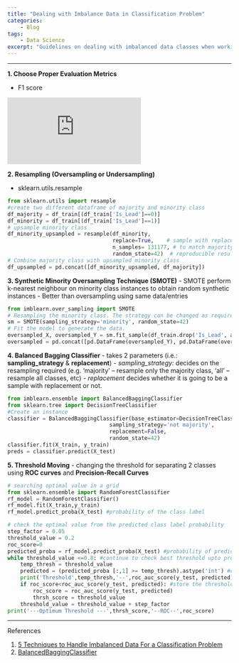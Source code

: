 ```yaml
---
title: "Dealing with Imbalance Data in Classification Problem"
categories:
    - Blog
tags:
    - Data Science
excerpt: "Guidelines on dealing with imbalanced data classes when working on data science projects."
---
```


---
**1. Choose Proper Evaluation Metrics**
   - F1 score
  
  ![image](https://latex.codecogs.com/gif.latex?%5Cdpi%7B150%7D%20%5Cbg_white%20%5Clarge%20F_%7B1%7D%20%3D%202%5B%5Cfrac%7B%28precision%29%28recall%29%7D%7B%28precision%29&plus;recall%7D%5D)
  
**2. Resampling (Oversampling or Undersampling)**
   - sklearn.utils.resample
  
```python
from sklearn.utils import resample
#create two different dataframe of majority and minority class 
df_majority = df_train[(df_train['Is_Lead']==0)] 
df_minority = df_train[(df_train['Is_Lead']==1)] 
# upsample minority class
df_minority_upsampled = resample(df_minority, 
                                 replace=True,    # sample with replacement
                                 n_samples= 131177, # to match majority class
                                 random_state=42)  # reproducible results
# Combine majority class with upsampled minority class
df_upsampled = pd.concat([df_minority_upsampled, df_majority])
```

**3. Synthetic Minority Oversampling Technique (SMOTE)**
    - SMOTE perform k-nearest neighbour on minority class instances to obtain random synthetic instances
    - Better than oversampling using same data/entries
```python
from imblearn.over_sampling import SMOTE
# Resampling the minority class. The strategy can be changed as required.
sm = SMOTE(sampling_strategy='minority', random_state=42)
# Fit the model to generate the data.
oversampled_X, oversampled_Y = sm.fit_sample(df_train.drop('Is_Lead', axis=1), df_train['Is_Lead'])
oversampled = pd.concat([pd.DataFrame(oversampled_Y), pd.DataFrame(oversampled_X)], axis=1)
```

**4. Balanced Bagging Classifier**
    - takes 2 parameters (i.e.: **sampling_strategy** & **replacement**)
    - *sampling_strategy:* decides on the resampling required (e.g. ‘majority’ – resample only the majority class, ‘all’ – resample all classes, etc)
    - *replacement* decides whether it is going to be a sample with replacement or not.

```python
from imblearn.ensemble import BalancedBaggingClassifier
from sklearn.tree import DecisionTreeClassifier
#Create an instance
classifier = BalancedBaggingClassifier(base_estimator=DecisionTreeClassifier(),
                                sampling_strategy='not majority',
                                replacement=False,
                                random_state=42)
classifier.fit(X_train, y_train)
preds = classifier.predict(X_test)
```

**5. Threshold Moving**
    - changing the threshold for separating 2 classes using **ROC curves** and **Precision-Recall Curves**
```python
# searching optimal value in a grid
from sklearn.ensemble import RandomForestClassifier
rf_model = RandomForestClassifier()
rf_model.fit(X_train,y_train)   
rf_model.predict_proba(X_test) #probability of the class label

# check the optimal value from the predicted class label probability
step_factor = 0.05 
threshold_value = 0.2 
roc_score=0
predicted_proba = rf_model.predict_proba(X_test) #probability of prediction
while threshold_value <=0.8: #continue to check best threshold upto probability 0.8
    temp_thresh = threshold_value
    predicted = (predicted_proba [:,1] >= temp_thresh).astype('int') #change the class boundary for prediction
    print('Threshold',temp_thresh,'--',roc_auc_score(y_test, predicted))
    if roc_score<roc_auc_score(y_test, predicted): #store the threshold for best classification
        roc_score = roc_auc_score(y_test, predicted)
        thrsh_score = threshold_value
    threshold_value = threshold_value + step_factor
print('---Optimum Threshold ---',thrsh_score,'--ROC--',roc_score)
```


---
References
1. [5 Techniques to Handle Imbalanced Data For a Classification Problem](https://www.analyticsvidhya.com/blog/2021/06/5-techniques-to-handle-imbalanced-data-for-a-classification-problem/)
2. [BalancedBaggingClassifier](https://imbalanced-learn.org/stable/references/generated/imblearn.ensemble.BalancedBaggingClassifier.html)
